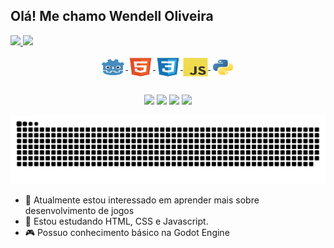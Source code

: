 ## Olá! Me chamo Wendell Oliveira

<div>
  <a href="https://github.com/wendelloliiver">
  <img height="150em" src="https://github-readme-stats.vercel.app/api?username=wendelloliiver&show_icons=true&theme=github_dark&include_all_commits=true&count_private=true"/>
  <img height="150em" src="https://github-readme-stats.vercel.app/api/top-langs/?username=wendelloliiver&layout=compact&langs_count=7&theme=github_dark"/>
</div>

<div style="display: inline_block" align="center"><br>
  <img align="center" alt="wendell-godot" height="30" width="40" src="https://github.com/devicons/devicon/blob/master/icons/godot/godot-original.svg">
  <img align="center" alt="wendell-HTML" height="30" width="40" src="https://github.com/devicons/devicon/blob/master/icons/html5/html5-original.svg">
  <img align="center" alt="wendell-CSS" height="30" width="40" src="https://github.com/devicons/devicon/blob/master/icons/css3/css3-original.svg">
  <img align="center" alt="wendell-js" height="30" width="40" src="https://github.com/devicons/devicon/blob/master/icons/javascript/javascript-original.svg">
  <img align="center" alt="wendell-Python" height="30" width="40" src="https://github.com/devicons/devicon/blob/master/icons/python/python-original.svg">
</div>
  
##
 
<div align="center"> 
  <a href="https://www.youtube.com/channel/UC2duCPyCHwbMnoBr81AaDJA" target="_blank"><img src="https://img.shields.io/badge/YouTube-FF0000?style=for-the-badge&logo=youtube&logoColor=white" target="_blank"></a>
  <a href="https://instagram.com/wendelloliiver" target="_blank"><img src="https://img.shields.io/badge/-Instagram-%23E4405F?style=for-the-badge&logo=instagram&logoColor=white" target="_blank"></a>
 	<a href = "mailto:contato.wendelloliveira@gmail.com"><img src="https://img.shields.io/badge/-Gmail-%23333?style=for-the-badge&logo=gmail&logoColor=white" target="_blank"></a>
  <a href="https://www.linkedin.com/in/wendelloliiver/" target="_blank"><img src="https://img.shields.io/badge/-LinkedIn-%230077B5?style=for-the-badge&logo=linkedin&logoColor=white" target="_blank"></a> 
 
  ![Snake animation](https://raw.githubusercontent.com/Platane/snk/output/github-contribution-grid-snake.svg)
 
</div>

- 👀 Atualmente estou interessado em aprender mais sobre desenvolvimento de jogos
- 🌱 Estou estudando HTML, CSS e Javascript. 
- 🎮 Possuo conhecimento básico na Godot Engine


